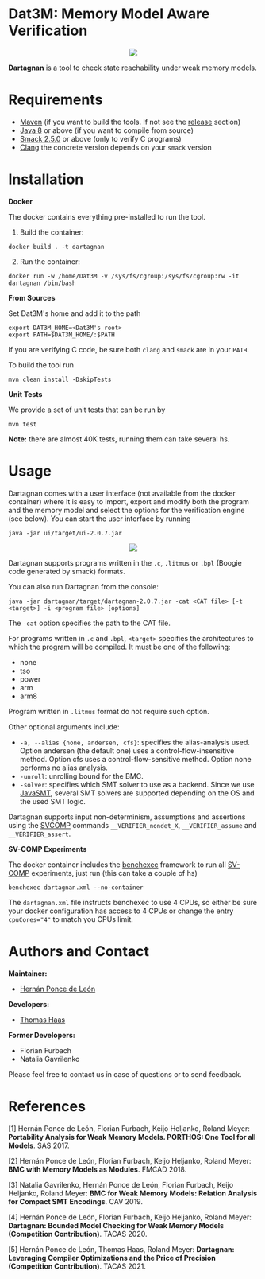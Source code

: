 # Dat3M: Memory Model Aware Verification

<p align="center"> 
<img src="ui/src/main/resources/dat3m.png">
</p>

**Dartagnan** is a tool to check state reachability under weak memory models.

Requirements
======
* [Maven](https://maven.apache.org/) (if you want to build the tools. If not see the [release](https://github.com/hernanponcedeleon/Dat3M/releases) section)
* [Java 8](https://openjdk.java.net/projects/jdk/16/) or above (if you want to compile from source)
* [Smack 2.5.0](https://github.com/smackers/smack) or above (only to verify C programs)
* [Clang](https://clang.llvm.org) the concrete version depends on your `smack` version

Installation
======

**Docker**

The docker contains everything pre-installed to run the tool.

1. Build the container:
```
docker build . -t dartagnan
```

2. Run the container:
```
docker run -w /home/Dat3M -v /sys/fs/cgroup:/sys/fs/cgroup:rw -it dartagnan /bin/bash
```

**From Sources**

Set Dat3M's home and add it to the path
```
export DAT3M_HOME=<Dat3M's root>
export PATH=$DAT3M_HOME/:$PATH
```

If you are verifying C code, be sure both `clang` and `smack` are in your `PATH`.

To build the tool run
```
mvn clean install -DskipTests
```

**Unit Tests**

We provide a set of unit tests that can be run by
```
mvn test
```
**Note:** there are almost 40K tests, running them can take several hs.

Usage
======
Dartagnan comes with a user interface (not available from the docker container) where it is easy to import, export and modify both the program and the memory model and select the options for the verification engine (see below).
You can start the user interface by running
```
java -jar ui/target/ui-2.0.7.jar
```
<p align="center"> 
<img src="ui/src/main/resources/ui.jpg">
</p>

Dartagnan supports programs written in the `.c`, `.litmus` or `.bpl` (Boogie code generated by smack) formats.

You can also run Dartagnan from the console:

```
java -jar dartagnan/target/dartagnan-2.0.7.jar -cat <CAT file> [-t <target>] -i <program file> [options]
```
The `-cat` option specifies the path to the CAT file.

For programs written in `.c` and `.bpl`, `<target>` specifies the architectures to which the program will be compiled. It must be one of the following: 
- none
- tso
- power
- arm
- arm8

Program written in `.litmus` format do not require such option.

Other optional arguments include:
- `-a, --alias {none, andersen, cfs}`: specifies the alias-analysis used. Option andersen (the default one) uses a control-flow-insensitive method. Option cfs uses a control-flow-sensitive method. Option none performs no alias analysis.
- `-unroll`: unrolling bound for the BMC.
- `-solver`: specifies which SMT solver to use as a backend. Since we use [JavaSMT](https://github.com/sosy-lab/java-smt), several SMT solvers are supported depending on the OS and the used SMT logic.

Dartagnan supports input non-determinism, assumptions and assertions using the [SVCOMP](https://sv-comp.sosy-lab.org/2020/index.php) commands `__VERIFIER_nondet_X`, `__VERIFIER_assume` and `__VERIFIER_assert`.

**SV-COMP Experiments**

The docker container includes the [benchexec](https://github.com/sosy-lab/benchexec) framework to run all [SV-COMP](https://sv-comp.sosy-lab.org/) experiments, just run (this can take a couple of hs)
```
benchexec dartagnan.xml --no-container
```
The `dartagnan.xml` file instructs benchexec to use 4 CPUs, so either be sure your docker configuration has access to 4 CPUs or change the entry `cpuCores="4"` to match you CPUs limit.

Authors and Contact
======
**Maintainer:**

* [Hernán Ponce de León](mailto:hernan.ponce@unibw.de)

**Developers:**

* [Thomas Haas](mailto:t.haas@tu-braunschweig.de)

**Former Developers:**

* Florian Furbach
* Natalia Gavrilenko

Please feel free to contact us in case of questions or to send feedback. 

References
======
[1] Hernán Ponce de León, Florian Furbach, Keijo Heljanko, Roland Meyer: **Portability Analysis for Weak Memory Models. PORTHOS: One Tool for all Models**. SAS 2017.

[2] Hernán Ponce de León, Florian Furbach, Keijo Heljanko, Roland Meyer: **BMC with Memory Models as Modules**. FMCAD 2018.

[3] Natalia Gavrilenko, Hernán Ponce de León, Florian Furbach, Keijo Heljanko, Roland Meyer: **BMC for Weak Memory Models: Relation Analysis for Compact SMT Encodings**. CAV 2019.

[4] Hernán Ponce de León, Florian Furbach, Keijo Heljanko, Roland Meyer: **Dartagnan: Bounded Model Checking for Weak Memory Models (Competition Contribution)**. TACAS 2020.

[5] Hernán Ponce de León, Thomas Haas, Roland Meyer: **Dartagnan: Leveraging Compiler Optimizations and the Price of Precision (Competition Contribution)**. TACAS 2021.
